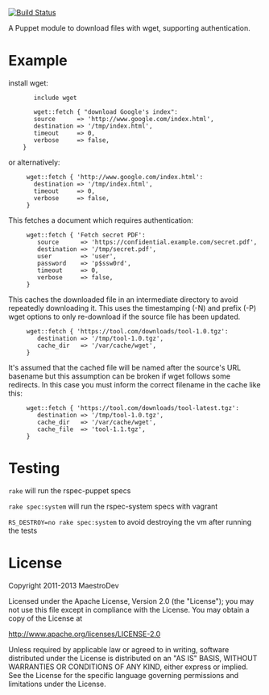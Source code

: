 [![Build Status](https://maestro.maestrodev.com/api/v1/projects/27/compositions/106/badge/icon)](https://maestro.maestrodev.com/projects/27/compositions/106)



A Puppet module to download files with wget, supporting authentication.

# Example

install wget:

```puppet
	   include wget
```
	
```puppet
	   wget::fetch { "download Google's index":
       source      => 'http://www.google.com/index.html',
       destination => '/tmp/index.html',
       timeout     => 0,
       verbose     => false,
	}
```
or alternatively: 

```puppet
     wget::fetch { 'http://www.google.com/index.html':
       destination => '/tmp/index.html',
       timeout     => 0,
       verbose     => false,
     }
```
This fetches a document which requires authentication:

```puppet
     wget::fetch { 'Fetch secret PDF':
        source      => 'https://confidential.example.com/secret.pdf',
        destination => '/tmp/secret.pdf',
        user        => 'user',
        password    => 'p$ssw0rd',
        timeout     => 0,
        verbose     => false,
     }
```

This caches the downloaded file in an intermediate directory to avoid
repeatedly downloading it. This uses the timestamping (-N) and prefix (-P)
wget options to only re-download if the source file has been updated.

```puppet
     wget::fetch { 'https://tool.com/downloads/tool-1.0.tgz':
        destination => '/tmp/tool-1.0.tgz',
        cache_dir   => '/var/cache/wget',
     }
```

It's assumed that the cached file will be named after the source's URL
basename but this assumption can be broken if wget follows some redirects. In
this case you must inform the correct filename in the cache like this:

```puppet
     wget::fetch { 'https://tool.com/downloads/tool-latest.tgz':
        destination => '/tmp/tool-1.0.tgz',
        cache_dir   => '/var/cache/wget',
        cache_file  => 'tool-1.1.tgz',
     }
```

# Testing

`rake` will run the rspec-puppet specs

`rake spec:system` will run the rspec-system specs with vagrant

`RS_DESTROY=no rake spec:system` to avoid destroying the vm after running the tests

# License

Copyright 2011-2013 MaestroDev

Licensed under the Apache License, Version 2.0 (the "License");
you may not use this file except in compliance with the License.
You may obtain a copy of the License at

   http://www.apache.org/licenses/LICENSE-2.0

Unless required by applicable law or agreed to in writing, software
distributed under the License is distributed on an "AS IS" BASIS,
WITHOUT WARRANTIES OR CONDITIONS OF ANY KIND, either express or implied.
See the License for the specific language governing permissions and
limitations under the License.
